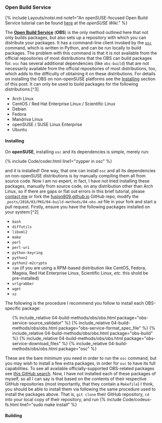 ### Open Build Service
{% include Layouts/notei.md note1="An openSUSE-focused Open Build Service tutorial can be found [here](https://en.opensuse.org/openSUSE:Build_Service_Tutorial) at the *openSUSE Wiki*." %}

The [**Open Build Service**](http://openbuildservice.org/) (**OBS**) is the only method outlined here that not only builds packages, but also sets up a repository with which you can distribute your packages. It has a command-line client invoked by the [`osc`](/man/osc.1.html) command, which is written in Python, and can be run locally to build packages. The problem with this command is that it is not available from the official repositories of most distributions that the OBS can build packages for. `osc` has several additional dependencies (like `obs-build`) that are not necessarily available from the official repositories of most distributions, too, which adds to the difficulty of obtaining it on these distributions. For details on installing the OBS on non-openSUSE platforms see the [Installing](#toc29) section of this post. It can only be used to build packages for the following distributions:[^3]

* Arch Linux
* CentOS / Red Hat Enterprise Linux / Scientific Linux
* Debian
* Fedora
* Mandriva Linux
* openSUSE / SUSE Linux Enterprise
* Ubuntu

#### Installing
On **openSUSE**, installing `osc` and its dependencies is simple, merely run:

{% include Code/coder.html line1="zypper in osc" %}

and it is installed! One way, that one can install `osc` and all its dependencies on non-openSUSE distributions is by manually compiling them all from source code. Now I am no expert, in fact, I have not tried installing these packages, manually from source code, on any distribution other than Arch Linux, so if there are gaps or flat out errors in this brief tutorial, please [contact me](/contributing/) or fork the [fusion809.github.io](https://github.com/fusion809/fusion809.github.io) GitHub repo, modify the `_posts/2016/03/PKG/04-build-methods/04-obs.md` file in your fork and start a pull request. Firstly, ensure you have the following packages installed on your system:[^2]

* `bash`
* `diffutils`
* `libxml2`
* `make`
* `perl`
* `perl-uri`
* `python-keyring`
* `python2`
* `python2-m2crypto`
* `rpm` (if you are using a RPM-based distribution like CentOS, Fedora, Mageia, Red Hat Enterprise Linux, Scientific Linux, *etc.* this shold be pre-installed)
* `urlgrabber`
* `wget`
* `xz`

The following is the procedure I recommend you follow to install each OBS-specific package:

<ul>
{% include_relative 04-build-methods/obs/obs.html package="obs-service-source_validator" %}
{% include_relative 04-build-methods/obs/obs.html package="obs-service-format_spec_file" %}
{% include_relative 04-build-methods/obs/obs.html package="obs-build" %}
{% include_relative 04-build-methods/obs/obs.html package="obs-service-download_files" %}
{% include_relative 04-build-methods/obs/obs.html package="osc" %}
</ul>

These are the bare minimum you need in order to run the `osc` command, but you may wish to install a few extra packages, in order for `osc` to have its full capabilities. To see all available officially-supported OBS-related packages see [this GitHub search](https://github.com/openSUSE?utf8=%E2%9C%93&query=obs-). Now, I have not installed each of these packages of myself, so all I can say is that based on the contents of their respective GitHub repositories (most importantly, that they contain a `Makefile`) I think, you should be able to install them via following the same procedure used to install the packages above. That is, `git clone` their GitHub repository, `cd` into your local copy of their repository, and run {% include Code/codeus-fs.html line1="sudo make install" %}

#### Building
